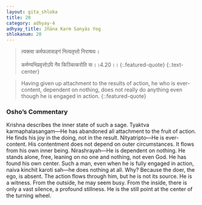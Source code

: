 ```yaml
---
layout: gita_shloka
title: 20
category: adhyay-4
adhyay_title: Jñāna Karm Sanyās Yog
shlokanum: 20
---
```


> त्यक्त्वा कर्मफलासङ्गं नित्यतृप्तो निराश्रयः।<br><br>कर्मण्यभिप्रवृत्तोऽपि नैव किञ्चित्करोति सः।।4.20।।
{:.featured-quote}
{:.text-center}

> Having given up attachment to the results of action, he who is ever-content, dependent on nothing, does not really do anything even though he is engaged in action.
{:.featured-quote}

### Osho’s Commentary
Krishna describes the inner state of such a sage.
Tyaktva karmaphalasangam—He has abandoned all attachment to the fruit of action. He finds his joy in the doing, not in the result.
Nityatripto—He is ever-content. His contentment does not depend on outer circumstances. It flows from his own inner being.
Nirashrayah—He is dependent on nothing. He stands alone, free, leaning on no one and nothing, not even God. He has found his own center.
Such a man, even when he is fully engaged in action, naiva kinchit karoti sah—he does nothing at all. Why? Because the doer, the ego, is absent. The action flows through him, but he is not its source. He is a witness. From the outside, he may seem busy. From the inside, there is only a vast silence, a profound stillness. He is the still point at the center of the turning wheel.
